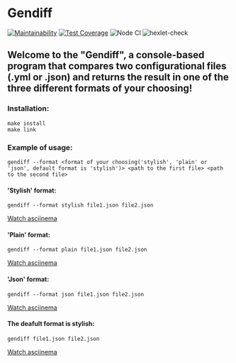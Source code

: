 # Gendiff
[![Maintainability](https://api.codeclimate.com/v1/badges/a7f9be878cbda15d6ade/maintainability)](https://codeclimate.com/github/andreikhanau/frontend-project-lvl2/maintainability)
[![Test Coverage](https://api.codeclimate.com/v1/badges/a7f9be878cbda15d6ade/test_coverage)](https://codeclimate.com/github/andreikhanau/frontend-project-lvl2/test_coverage)
![Node CI](https://github.com/andreikhanau/frontend-project-lvl2/workflows/Node%20CI/badge.svg)
![[hexlet-check](https://github.com/andreikhanau/frontend-project-lvl2/workflows/hexlet-check/badge.svg)](https://github.com/andreikhanau/frontend-project-lvl2/actions?query=workflow%3Ahexlet-check)

## Welcome to the "Gendiff", a console-based program that compares two configurational files (.yml or .json) and returns the result in one of the three different formats of your choosing!

### Installation:
```
make install
make link
```
### Example of usage:
```
gendiff --format <format of your choosing('stylish', 'plain' or 'json', default format is 'stylish')> <path to the first file> <path to the second file>
```
#### 'Stylish' format:
```
gendiff --format stylish file1.json file2.json
```

[Watch asciinema](https://asciinema.org/a/tXqY5TOUuB1RCiIYR47WIe5s8)
#### 'Plain' format:
```
gendiff --format plain file1.json file2.json
```
[Watch asciinema](https://asciinema.org/a/PKOvG5o29AaJBD6zD86Dvc9Df)
#### 'Json' format:
``` 
gendiff --format json file1.json file2.json
```
[Watch asciinema](https://asciinema.org/a/EBbshCw36FP7yMqzvVvsF0cXN)
#### The deafult format is stylish:
```
gendiff file1.json file2.json
```

[Watch asciinema](https://asciinema.org/a/gpHNEteIvWLdllTvRMMyi3bOC)

